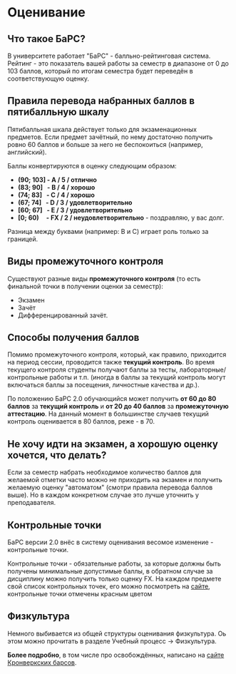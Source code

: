 # Оценивание

## Что такое БаРС?
В университете работает "БаРС" - балльно-рейтинговая система.
Рейтинг - это показатель вашей работы за семестр в диапазоне от 0 до 103 баллов, который по итогам семестра будет переведён в соответствующую оценку.

## Правила перевода набранных баллов в пятибалльную шкалу

Пятибалльная шкала действует только для экзаменационных предметов. Если предмет зачётный, по нему достаточно получить ровно 60 баллов и больше за него не беспокоиться (например, английский).


Баллы конвертируются в оценку следующим образом:
- **(90; 103] - A / 5 / отлично** 
- **(83; 90] $~$ - B / 4 / хорошо**
- **(74; 83] $~$ - C / 4 / хорошо**
- **(67; 74] $~$ - D / 3 / удовлетворительно**
- **[60; 67] $~$ - E / 3 / удовлетворительно**
- **[0; 60) $~~~$ - FX / 2 / неудовлетворительно** - поздравляю, у вас долг.

Разница между буквами (например: B и C) играет роль только за границей.

## Виды промежуточного контроля
Существуют разные виды **промежуточного контроля** (то есть финальной точки в получении оценки за семестр):
- Экзамен
- Зачёт
- Дифференцированный зачёт.


## Способы получения баллов

Помимо промежуточного контроля, который, как правило, приходится на период сессии, проводится также **текущий контроль**. Во время текущего контроля студенты получают баллы за тесты, лабораторные/контрольные работы и т.п. (иногда в баллы за текущий контроль могут включаться баллы за посещения, личностные качества и др.).

По положению БаРС 2.0 обучающийся может получить **от 60 до 80 баллов** за **текущий контроль** и **от 20 до 40 баллов** за **промежуточную аттестацию**. На данный момент в большинстве случаев текущий контроль оценивается в 80 баллов, реже - в 70.

## Не хочу идти на экзамен, а хорошую оценку хочется, что делать?

Если за семестр набрать необходимое количество баллов для желаемой отметки часто можно не приходить на экзамен и получить желаемую оценку "автоматом" (смотри правила перевода баллов выше). Но в каждом конкретном случае это лучше уточнить у преподавателя.  


## Контрольные точки
БаРС версии 2.0 внёс в систему оценивания весомое изменение - контрольные точки. 

Контрольные точки - обязательные работы, за которые должны быть получены минимальные допустимые баллы, в обратном случае за дисциплину можно получить только оценку FX. На каждом предмете свой список контрольных точек, его можно посмотреть на [сайте](https://bars.itmo.ru/login), контрольные точки отмечены красным цветом 

## Физкультура
Немного выбивается из общей структуры оценивания физкультура. Оь этом можно прочитать в разделе Учебный процесс -> Физкультура.

**Более подробно**, в том числе про освобождённых, написано на [сайте Кронверкских барсов](https://kronbars.itmo.ru/club/info/).

